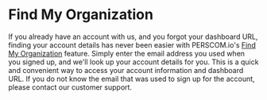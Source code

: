 # Find My Organization

If you already have an account with us, and you forgot your dashboard URL, finding your account details has never been easier with
PERSCOM.io's [Find My Organization](https://perscom.io/find-my-organization) feature. Simply enter the email address you used when you
signed up, and we'll look up your account details for you. This is a quick and convenient way to access your account information and
dashboard URL. If you do not know the email that was used to sign up for the account, please contact our customer support.
